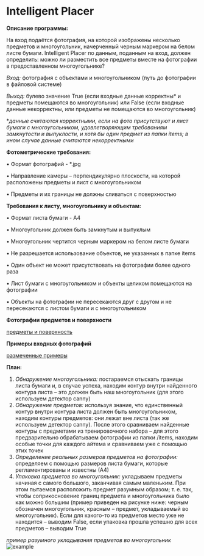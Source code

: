 # Intelligent Placer

**Описание программы:**

На вход подаётся фотография, на которой изображены несколько предметов и многоугольник, начерченный черным маркером на белом листе бумаги. Intelligent Placer по данным, поданным на вход, должен определить: можно ли разместить все предметы вместе на фотографии в предоставленном многоугольнике?

*Вход:* фотография с объектами и многоугольником (путь до фотографии в файловой системе)

*Выход:* булево значение True (если входные данные корректны* и предметы помещаются во многоугольник) или False (если входные данные некорректны, или предметы не помещаются во многоугольник)

**данные считаются корректными, если на фото присутствуют и лист бумаги с многоугольником, удовлетворяющим требованиям замкнутости и выпуклости, и хотя бы один предмет из папки items; в ином случае данные считаются некорректными*

**Фотометрические требования:**

•	Формат фотографий - *.jpg

•	Направление камеры – перпендикулярно плоскости, на которой расположены предметы и лист с многоугольником

•	Предметы и их границы не должны сливаться с поверхностью

**Требования к листу, многоугольнику и объектам:** 

•	Формат листа бумаги - A4

•	Многоугольник должен быть замкнутым и выпуклым

•	Многоугольник чертится черным маркером на белом листе бумаги

•	Не разрешается использование объектов, не указанных в папке items

•	Один объект не может присутствовать на фотографии более одного раза

•	Лист бумаги с многоугольником и объекты целиком помещаются на фотографии

•	Объекты на фотографии не пересекаются друг с другом и не пересекаются с листом бумаги и с многоугольником


**Фотографии предметов и поверхности**

[предметы и поверхность](https://github.com/ViktorUshkov/IntelligentPlacer/tree/develop/items)

**Примеры входных фотографий**

[размеченные примеры](https://github.com/ViktorUshkov/IntelligentPlacer/blob/develop/MarkedUpDataTests.md)

**План:**

1) *Обнаружение многоугольника:* постараемся отыскать границы листа бумаги и, в случае успеха, находим контур внутри найденного контура листа – это должен быть наш многоугольник (для этого используем детектор canny)
2) *Обнаружение предметов:* используя знание, что единственный контур внутри контура листа должен быть многоугольником, находим контуры предметов: они лежат вне листа (так же используем детектор canny). После этого сравниваем найденные контуры с предметами из тренировочного набора – для этого предварительно обрабатываем фотографии из папки /items, находим особые точки для каждого айтема и сравниваем уже с помощью этих точек
3) *Определение реальных размеров предметов на фотографии:* определяем с помощью размеров листа бумаги, которые регламентированы и известны (А4)
4) *Упаковка предметов во многоугольник:* укладываем предметы начиная с самого большого, заканчивая самым маленьким. При этом пытаемся расположить предмет разумным образом; т. е. так, чтобы соприкосновение границ предмета и многоугольника было как можно большим (пример приведен на рисунке ниже: черным обозначен многоугольник, красным – предмет, укладываемый во многоугольник). Если для какого-то из предметов место уже не находится – выводим False, если упаковка прошла успешно для всех предметов – выводим True


*пример разумного укладывания предметов во многоугольник*
![example](https://user-images.githubusercontent.com/63870567/193135669-f9ae55d1-435d-4fa9-9a48-08b6b547c580.png)



